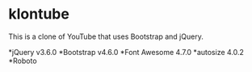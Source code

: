 # klontube

This is a clone of YouTube that uses Bootstrap and jQuery.

*jQuery v3.6.0
*Bootstrap v4.6.0
*Font Awesome 4.7.0
*autosize 4.0.2
*Roboto